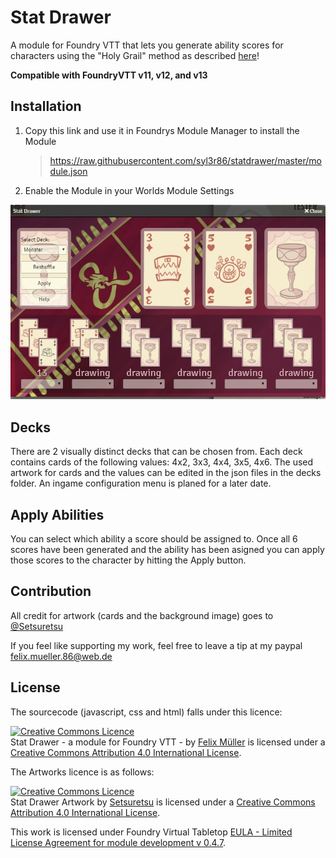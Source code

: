 # Stat Drawer

A module for Foundry VTT that lets you generate ability scores for characters using the "Holy Grail" method as described [here](https://www.reddit.com/r/DnD/comments/c67dft/oc_another_character_stat_generation_method_i/)!

**Compatible with FoundryVTT v11, v12, and v13**

## Installation
1. Copy this link and use it in Foundrys Module Manager to install the Module

    > https://raw.githubusercontent.com/syl3r86/statdrawer/master/module.json
    
2. Enable the Module in your Worlds Module Settings

<a href="https://streamable.com/q3ch7" title="Preview"><img src="preview.jpg" alt="Preview" /></a>

## Decks
There are 2 visually distinct decks that can be chosen from. Each deck contains cards of the following values: 4x2, 3x3, 4x4, 3x5, 4x6.
The used artwork for cards and the values can be edited in the json files in the decks folder.
An ingame configuration menu is planed for a later date.

## Apply Abilities
You can select which ability a score should be assigned to. Once all 6 scores have been generated and the ability has been asigned you can apply those scores to the character by hitting the Apply button.

## Contribution
All credit for artwork (cards and the background image) goes to [@Setsuretsu](https://twitter.com/setsuretsu)

If you feel like supporting my work, feel free to leave a tip at my paypal felix.mueller.86@web.de

## License
The sourcecode (javascript, css and html) falls under this licence:

<a rel="license" href="http://creativecommons.org/licenses/by/4.0/"><img alt="Creative Commons Licence" style="border-width:0" src="https://i.creativecommons.org/l/by/4.0/88x31.png" /></a><br /><span xmlns:dct="http://purl.org/dc/terms/" property="dct:title">Stat Drawer - a module for Foundry VTT -</span> by <a xmlns:cc="http://creativecommons.org/ns#" href="https://github.com/syl3r86?tab=repositories" property="cc:attributionName" rel="cc:attributionURL">Felix Müller</a> is licensed under a <a rel="license" href="http://creativecommons.org/licenses/by/4.0/">Creative Commons Attribution 4.0 International License</a>.

The Artworks licence is as follows:

<a rel="license" href="http://creativecommons.org/licenses/by/4.0/"><img alt="Creative Commons Licence" style="border-width:0" src="https://i.creativecommons.org/l/by/4.0/88x31.png" /></a><br /><span xmlns:dct="http://purl.org/dc/terms/" property="dct:title">Stat Drawer Artwork</span> by <a xmlns:cc="http://creativecommons.org/ns#" href="https://twitter.com/setsuretsu" property="cc:attributionName" rel="cc:attributionURL">Setsuretsu</a> is licensed under a <a rel="license" href="http://creativecommons.org/licenses/by/4.0/">Creative Commons Attribution 4.0 International License</a>.

This work is licensed under Foundry Virtual Tabletop [EULA - Limited License Agreement for module development v 0.4.7](https://foundryvtt.com/article/license/).
